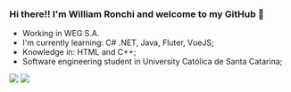 ### Hi there!! I'm William Ronchi and welcome to my GitHub 🤙

- Working in WEG S.A.
- I'm currently learning: C# .NET, Java, Fluter, VueJS;
- Knowledge in: HTML and C++;
- Software engineering student in University Católica de Santa Catarina;

<div>
  <a href="https://www.linkedin.com/in/william-ronchi/" target="_blank"><img src="https://img.shields.io/badge/-LinkedIn-%230077B5?style=for-the-badge&logo=linkedin&logoColor=white" target="_blank"></a> 
  <a href = "william.ronchi@catolicasc.edu.br"><img src="https://img.shields.io/badge/-Gmail-%23333?style=for-the-badge&logo=gmail&logoColor=white" target="_blank"></a>
</div>

